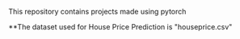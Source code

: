This repository contains projects made using pytorch


**The dataset used for House Price Prediction is "houseprice.csv"
